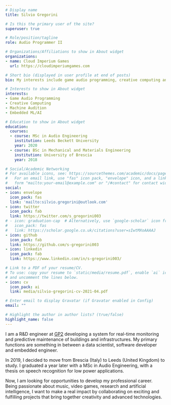 ```yaml
---
# Display name
title: Silvio Gregorini

# Is this the primary user of the site?
superuser: true

# Role/position/tagline
role: Audio Programmer II

# Organizations/Affiliations to show in About widget
organizations:
- name: Cloud Imperium Games
  url: https://cloudimperiumgames.com

# Short bio (displayed in user profile at end of posts)
bio: My interests include game audio programming, creative computing and machine learning.

# Interests to show in About widget
interests:
- Game Audio Programming
- Creative Computing
- Machine Audition
- Embedded ML/AI

# Education to show in About widget
education:
  courses:
  - course: MSc in Audio Engineering
    institution: Leeds Beckett University
    year: 2020
  - course: BSc in Mechanical and Materials Engineering
    institution: University of Brescia
    year: 2018

# Social/Academic Networking
# For available icons, see: https://sourcethemes.com/academic/docs/page-builder/#icons
#   For an email link, use "fas" icon pack, "envelope" icon, and a link in the
#   form "mailto:your-email@example.com" or "/#contact" for contact widget.
social:
- icon: envelope
  icon_pack: fas
  link: 'mailto:silvio.gregorini@outlook.com'
- icon: twitter
  icon_pack: fab
  link: https://twitter.com/s_gregorini003
# - icon: graduation-cap  # Alternatively, use `google-scholar` icon from `ai` icon pack
#   icon_pack: fas
#   link: https://scholar.google.co.uk/citations?user=sIwtMXoAAAAJ
- icon: github
  icon_pack: fab
  link: https://github.com/s-gregorini003
- icon: linkedin
  icon_pack: fab
  link: https://www.linkedin.com/in/s-gregorini003/

# Link to a PDF of your resume/CV.
# To use: copy your resume to `static/media/resume.pdf`, enable `ai` icons in `params.toml`, 
# and uncomment the lines below.
- icon: cv
  icon_pack: ai
  link: media/silvio-gregorini-cv-2021-04.pdf

# Enter email to display Gravatar (if Gravatar enabled in Config)
email: ""

# Highlight the author in author lists? (true/false)
highlight_name: false
---
```


I am a R&D engineer at [GP2](https://www.gp2.info) developing a system for real-time monitoring and predictive maintenance of buildings and infrastructures.
My primary functions are something in between a data scientist, software developer and embedded engineer. 

In 2019, I decided to move from Brescia (Italy) to Leeds (United Kingdom) to study. I graduated a year later with a MSc in Audio Engineering, with a thesis on 
speech recognition for low power applications.

Now, I am looking for opportunities to develop my professional career. Being passionate about music, video games, research and artificial intelligence, I want to make a real 
impact by collaborating on exciting and fulfilling projects that bring together creativity and advanced technologies.

